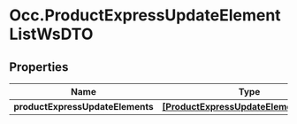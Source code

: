 # Occ.ProductExpressUpdateElementListWsDTO

## Properties
Name | Type | Description | Notes
------------ | ------------- | ------------- | -------------
**productExpressUpdateElements** | [**[ProductExpressUpdateElementWsDTO]**](ProductExpressUpdateElementWsDTO.md) |  | [optional] 


